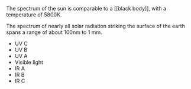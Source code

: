 The spectrum of the sun is comparable to a [[black body]], with a temperature of 5800K.

The spectrum of nearly all solar radiation striking the surface of the earth spans a range of about 100nm to 1 mm.

- UV C
- UV B
- UV A
- Visible light
- IR A
- IR B
- IR C